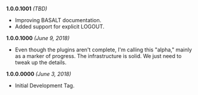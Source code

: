**1.0.0.1001** *(TBD)*

- Improving BASALT documentation.
- Added support for explicit LOGOUT.

**1.0.0.1000** *(June 9, 2018)*

- Even though the plugins aren't complete, I'm calling this "alpha," mainly as a marker of progress. The infrastructure is solid. We just need to tweak up the details.

**1.0.0.0000** *(June 3, 2018)*

- Initial Development Tag.